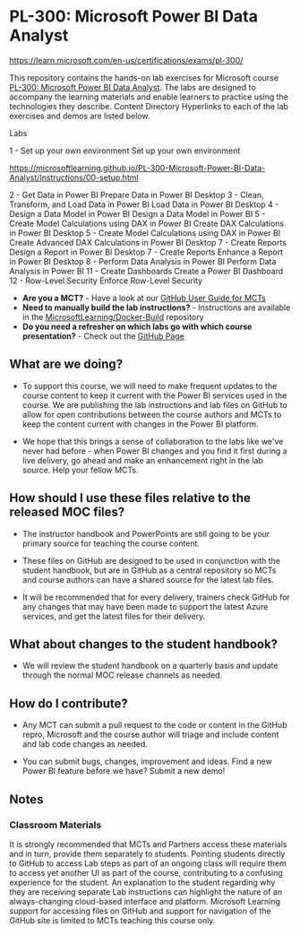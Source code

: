# PL-300: Microsoft Power BI Data Analyst

https://learn.microsoft.com/en-us/certifications/exams/pl-300/

This repository contains the hands-on lab exercises for Microsoft course [PL-300: Microsoft Power BI Data Analyst](https://docs.microsoft.com/en-us/learn/certifications/courses/PL-300T00). The labs are designed to accompany the learning materials and enable learners to practice using the technologies they describe.
Content Directory
Hyperlinks to each of the lab exercises and demos are listed below.

Labs

1 - Set up your own environment	Set up your own environment

https://microsoftlearning.github.io/PL-300-Microsoft-Power-BI-Data-Analyst/Instructions/00-setup.html

2 - Get Data in Power BI	Prepare Data in Power BI Desktop
3 - Clean, Transform, and Load Data in Power BI	Load Data in Power BI Desktop
4 - Design a Data Model in Power BI	Design a Data Model in Power BI
5 - Create Model Calculations using DAX in Power BI	Create DAX Calculations in Power BI Desktop
5 - Create Model Calculations using DAX in Power BI	Create Advanced DAX Calculations in Power BI Desktop
7 - Create Reports	Design a Report in Power BI Desktop
7 - Create Reports	Enhance a Report in Power BI Desktop
8 - Perform Data Analysis in Power BI	Perform Data Analysis in Power BI
11 - Create Dashboards	Create a Power BI Dashboard
12 - Row-Level Security	Enforce Row-Level Security


- **Are you a MCT?** - Have a look at our [GitHub User Guide for MCTs](https://microsoftlearning.github.io/MCT-User-Guide/)
- **Need to manually build the lab instructions?** - Instructions are available in the [MicrosoftLearning/Docker-Build](https://github.com/MicrosoftLearning/Docker-Build) repository
- **Do you need a refresher on which labs go with which course presentation?** - Check out the [GitHub Page](https://microsoftlearning.github.io/PL-300-Microsoft-Power-BI-Data-Analyst/)

## What are we doing?

- To support this course, we will need to make frequent updates to the course content to keep it current with the Power BI services used in the course.  We are publishing the lab instructions and lab files on GitHub to allow for open contributions between the course authors and MCTs to keep the content current with changes in the Power BI platform.

- We hope that this brings a sense of collaboration to the labs like we've never had before - when Power BI changes and you find it first during a live delivery, go ahead and make an enhancement right in the lab source.  Help your fellow MCTs.

## How should I use these files relative to the released MOC files?

- The instructor handbook and PowerPoints are still going to be your primary source for teaching the course content.

- These files on GitHub are designed to be used in conjunction with the student handbook, but are in GitHub as a central repository so MCTs and course authors can have a shared source for the latest lab files.

- It will be recommended that for every delivery, trainers check GitHub for any changes that may have been made to support the latest Azure services, and get the latest files for their delivery.

## What about changes to the student handbook?

- We will review the student handbook on a quarterly basis and update through the normal MOC release channels as needed.

## How do I contribute?

- Any MCT can submit a pull request to the code or content in the GitHub repro, Microsoft and the course author will triage and include content and lab code changes as needed.

- You can submit bugs, changes, improvement and ideas.  Find a new Power BI feature before we have?  Submit a new demo!

## Notes

### Classroom Materials

It is strongly recommended that MCTs and Partners access these materials and in turn, provide them separately to students.  Pointing students directly to GitHub to access Lab steps as part of an ongoing class will require them to access yet another UI as part of the course, contributing to a confusing experience for the student. An explanation to the student regarding why they are receiving separate Lab instructions can highlight the nature of an always-changing cloud-based interface and platform. Microsoft Learning support for accessing files on GitHub and support for navigation of the GitHub site is limited to MCTs teaching this course only.
